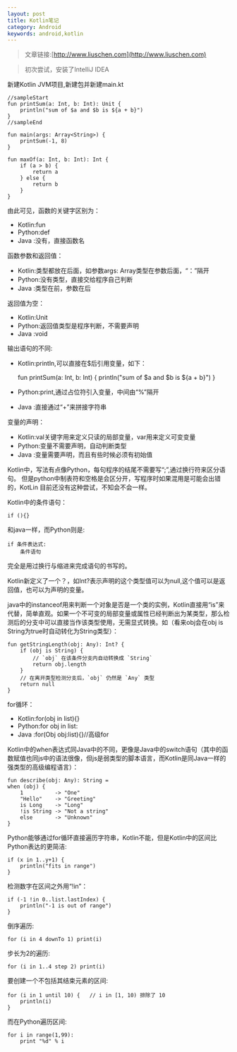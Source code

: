 ```yaml
---
layout: post
title: Kotlin笔记
category: Android
keywords: android,kotlin
---
```


>文章链接:[http://www.liuschen.com](http://www.liuschen.com)



>初次尝试，安装了IntelliJ IDEA

新建Kotlin JVM项目,新建包并新建main.kt

	//sampleStart
	fun printSum(a: Int, b: Int): Unit {
	    println("sum of $a and $b is ${a + b}")
	}
	//sampleEnd
	
	fun main(args: Array<String>) {
	    printSum(-1, 8)
	}

	fun maxOf(a: Int, b: Int): Int {
	    if (a > b) {
	        return a
	    } else {
	        return b
	    }
	}

由此可见，函数的关键字区别为：

* Kotlin:fun
* Python:def
* Java :没有，直接函数名

函数参数和返回值：

* Kotlin:类型都放在后面，如参数args: Array<String>类型在参数后面，“：”隔开
* Python:没有类型，直接交给程序自己判断
* Java :类型在前，参数在后

返回值为空：

* Kotlin:Unit
* Python:返回值类型是程序判断，不需要声明
* Java :void

输出语句的不同:

* Kotlin:println,可以直接在$后引用变量，如下：

	fun printSum(a: Int, b: Int) {
	    println("sum of $a and $b is ${a + b}")
	}

* Python:print,通过占位符引入变量，中间由“%”隔开
* Java :直接通过“+”来拼接字符串

变量的声明：

* Kotlin:val关键字用来定义只读的局部变量，var用来定义可变变量
* Python:变量不需要声明，自动判断类型
* Java :变量需要声明，而且有些时候必须有初始值

Kotlin中，写法有点像Python，每句程序的结尾不需要写“;”,通过换行符来区分语句。
但是python中制表符和空格是会区分开，写程序时如果混用是可能会出错的，KotLin
目前还没有这种尝试，不知会不会一样。

Kotlin中的条件语句：

	if (){}

和java一样，而Python则是:

	if 条件表达式:
		条件语句

完全是用过换行与缩进来完成语句的书写的。

Kotlin新定义了一个？，如Int?表示声明的这个类型值可以为null,这个值可以是返回值，也可以为声明的变量。

java中的instanceof用来判断一个对象是否是一个类的实例，Kotlin直接用“is”来代替，简单直观。如果一个不可变的局部变量或属性已经判断出为某类型，那么检测后的分支中可以直接当作该类型使用，无需显式转换。如（看来obj会在obj is String为true时自动转化为String类型）：

	fun getStringLength(obj: Any): Int? {
	    if (obj is String) {
	        // `obj` 在该条件分支内自动转换成 `String`
	        return obj.length
	    }
	    // 在离开类型检测分支后，`obj` 仍然是 `Any` 类型
	    return null
	}

for循环：

* Kotlin:for(obj in list){}
* Python:for obj in list:
* Java :for(Obj obj:list){}//高级for

Kotlin中的when表达式同Java中的不同，更像是Java中的switch语句（其中的函数赋值也同js中的语法很像，但js是弱类型的脚本语言，而Kotlin是同Java一样的强类型的高级编程语言）：

	fun describe(obj: Any): String =
    when (obj) {
        1          -> "One"
        "Hello"    -> "Greeting"
        is Long    -> "Long"
        !is String -> "Not a string"
        else       -> "Unknown"
    }

Python能够通过for循环直接遍历字符串，Kotlin不能，但是Kotlin中的区间比Python表达的更简洁:

	if (x in 1..y+1) {
        println("fits in range")
    }

检测数字在区间之外用“!in”：

	if (-1 !in 0..list.lastIndex) {
        println("-1 is out of range")
    }

倒序遍历:

	for (i in 4 downTo 1) print(i)

步长为2的遍历:

	for (i in 1..4 step 2) print(i)

要创建一个不包括其结束元素的区间:

	for (i in 1 until 10) {   // i in [1, 10) 排除了 10
     	println(i)
	}

而在Python遍历区间:

	for i in range(1,99):
		print "%d" % i

